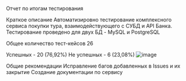 Отчет по итогам тестирования

Краткое описание
Автоматизировно тестирование комплексного сервиса покупки тура, взаимодействующего с СУБД и API Банка.
Тестирование проведено для двух БД - MySQL и PostgreSQL

Общее количество тест-кейсов 26 

Успешных - 20 (76,92%) Не успешных - 6 (23,08%)
![image](https://user-images.githubusercontent.com/103302106/210113447-112cf873-6418-4538-b6af-078fcd0e5d47.png)


Общие рекомендации
Исправление багов добавленных в Issues и их закрытие
Создание документации по сервису

